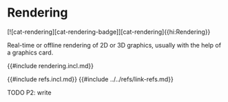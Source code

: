 # Rendering

[![cat-rendering][cat-rendering-badge]][cat-rendering]{{hi:Rendering}}

Real-time or offline rendering of 2D or 3D graphics, usually with the help of a graphics card.

{{#include rendering.incl.md}}

{{#include refs.incl.md}}
{{#include ../../refs/link-refs.md}}

<div class="hidden">
TODO P2: write
</div>
